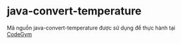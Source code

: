 # java-convert-temperature
Mã nguồn java-convert-temperature được sử dụng để thực hành tại [CodeGym](https://codegym.vn)

